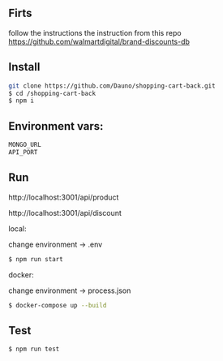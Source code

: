 ## Firts
follow the instructions the instruction from this repo
https://github.com/walmartdigital/brand-discounts-db


## Install

```bash
git clone https://github.com/Dauno/shopping-cart-back.git
$ cd /shopping-cart-back
$ npm i
```


## Environment vars:
```bash
MONGO_URL
API_PORT
```

## Run

http://localhost:3001/api/product

http://localhost:3001/api/discount



local:

change environment -> .env

```bash
$ npm run start
```

docker:

change environment -> process.json

```bash
$ docker-compose up --build
```

## Test
```bash
$ npm run test
```